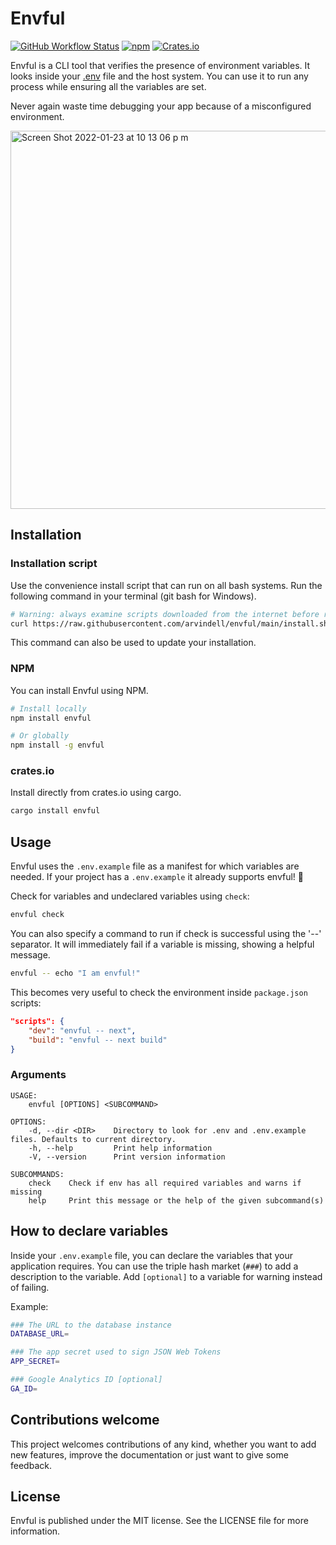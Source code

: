 # Envful

<a href="https://github.com/arvindell/envful/actions/workflows/build.yml"><img alt="GitHub Workflow Status" src="https://img.shields.io/github/workflow/status/arvindell/envful/build?style=flat-square"></a> <a href="https://www.npmjs.com/package/envful"><img alt="npm" src="https://img.shields.io/npm/v/envful?style=flat-square"></a> <a href="https://crates.io/crates/envful"><img alt="Crates.io" src="https://img.shields.io/crates/v/envful?style=flat-square"></a>

Envful is a CLI tool that verifies the presence of environment variables. It looks inside your [.env](https://www.npmjs.com/package/dotenv) file and the host system. You can use it to run any process while ensuring all the variables are set.

Never again waste time debugging your app because of a misconfigured environment.

<img width="605" alt="Screen Shot 2022-01-23 at 10 13 06 p m" src="https://user-images.githubusercontent.com/29064411/150721003-78752d65-9477-4ace-8987-db6e1cf8ea20.png">

## Installation

### Installation script

Use the convenience install script that can run on all bash systems. Run the following command in your terminal (git bash for Windows).

```bash
# Warning: always examine scripts downloaded from the internet before running them locally.
curl https://raw.githubusercontent.com/arvindell/envful/main/install.sh -o install.sh && bash install.sh
```

This command can also be used to update your installation.

### NPM

You can install Envful using NPM.

```bash
# Install locally
npm install envful

# Or globally
npm install -g envful
```

### crates.io

Install directly from crates.io using cargo.

```bash
cargo install envful
```

## Usage

Envful uses the `.env.example` file as a manifest for which variables are needed. If your project has a `.env.example` it already supports envful! 🚀

Check for variables and undeclared variables using `check`:

```bash
envful check
```

You can also specify a command to run if check is successful using the '--' separator. It will immediately fail if a variable is missing, showing a helpful message.

```bash
envful -- echo "I am envful!"
```

This becomes very useful to check the environment inside `package.json` scripts:

```json
"scripts": {
    "dev": "envful -- next",
    "build": "envful -- next build"
}
```

### Arguments

```
USAGE:
    envful [OPTIONS] <SUBCOMMAND>

OPTIONS:
    -d, --dir <DIR>    Directory to look for .env and .env.example files. Defaults to current directory.
    -h, --help         Print help information
    -V, --version      Print version information

SUBCOMMANDS:
    check    Check if env has all required variables and warns if missing
    help     Print this message or the help of the given subcommand(s)
```

## How to declare variables

Inside your `.env.example` file, you can declare the variables that your application requires. You can use the triple hash market (`###`) to add a description to the variable. Add `[optional]` to a variable for warning instead of failing.

Example:

```bash
### The URL to the database instance
DATABASE_URL=

### The app secret used to sign JSON Web Tokens
APP_SECRET=

### Google Analytics ID [optional]
GA_ID=
```

## Contributions welcome

This project welcomes contributions of any kind, whether you want to add new features, improve the documentation or just want to give some feedback.

## License

Envful is published under the MIT license. See the LICENSE file for more information.
